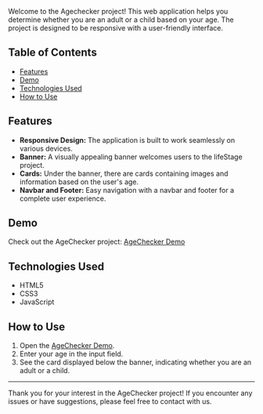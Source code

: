 Welcome to the Agechecker project! This web application helps you determine whether you are an adult or a child based on your age. The project is designed to be responsive with a user-friendly interface.

## Table of Contents

- [Features](#features)
- [Demo](#demo)
- [Technologies Used](#technologies-used)
- [How to Use](#how-to-use)

## Features

- **Responsive Design:** The application is built to work seamlessly on various devices.
- **Banner:** A visually appealing banner welcomes users to the lifeStage project.
- **Cards:** Under the banner, there are cards containing images and information based on the user's age.
- **Navbar and Footer:** Easy navigation with a navbar and footer for a complete user experience.

## Demo

Check out the AgeChecker project: [AgeChecker Demo](https://waliullahsiam.github.io/examProject1/)

## Technologies Used

- HTML5
- CSS3
- JavaScript

## How to Use

1. Open the [AgeChecker Demo](https://waliullahsiam.github.io/examProject1/).
2. Enter your age in the input field.
3. See the card displayed below the banner, indicating whether you are an adult or a child.


---

Thank you for your interest in the AgeChecker project! If you encounter any issues or have suggestions, please feel free to contact with us. 
